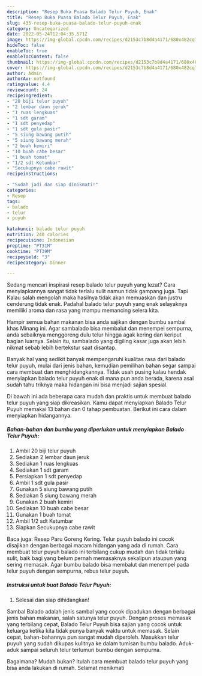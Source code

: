 ```yaml
---
description: "Resep Buka Puasa Balado Telur Puyuh, Enak"
title: "Resep Buka Puasa Balado Telur Puyuh, Enak"
slug: 435-resep-buka-puasa-balado-telur-puyuh-enak
category: Uncategorized
date: 2022-05-24T12:04:35.571Z
image: https://img-global.cpcdn.com/recipes/d2153c7b8d4a4171/680x482cq70/balado-telur-puyuh-foto-resep-utama.jpg
hideToc: false
enableToc: true
enableTocContent: false
thumbnail: https://img-global.cpcdn.com/recipes/d2153c7b8d4a4171/680x482cq70/balado-telur-puyuh-foto-resep-utama.jpg
cover: https://img-global.cpcdn.com/recipes/d2153c7b8d4a4171/680x482cq70/balado-telur-puyuh-foto-resep-utama.jpg
author: Admin
authorAv: notfound
ratingvalue: 4.4
reviewcount: 24
recipeingredient:
- "20 biji telur puyuh"
- "2 lembar daun jeruk"
- "1 ruas lengkuas"
- "1 sdt garam"
- "1 sdt penyedap"
- "1 sdt gula pasir"
- "5 siung bawang putih"
- "5 siung bawang merah"
- "2 buah kemiri"
- "10 buah cabe besar"
- "1 buah tomat"
- "1/2 sdt Ketumbar"
- "Secukupnya cabe rawit"
recipeinstructions:

- "Sudah jadi dan siap dinikmati!"
categories:
- Resep
tags:
- balado
- telur
- puyuh

katakunci: balado telur puyuh 
nutrition: 240 calories
recipecuisine: Indonesian
preptime: "PT31M"
cooktime: "PT39M"
recipeyield: "3"
recipecategory: Dinner

---
```



Sedang mencari inspirasi resep balado telur puyuh yang lezat? Cara menyiapkannya sangat tidak terlalu sulit namun tidak gampang juga. Tapi Kalau salah mengolah maka hasilnya tidak akan memuaskan dan justru cenderung tidak enak. Padahal balado telur puyuh yang enak selayaknya memiliki aroma dan rasa yang mampu memancing selera kita.


Hampir semua bahan makanan bisa anda sajikan dengan bumbu sambal khas Minang ini. Agar sambalado bisa membalut dan menempel sempurna, anda sebaiknya menggoreng dulu telur hingga agak kering dan keriput bagian luarnya. Selain itu, sambalado yang digiling kasar juga akan lebih nikmat sebab lebih bertekstur saat disantap.

Banyak hal yang sedikit banyak mempengaruhi kualitas rasa dari balado telur puyuh, mulai dari jenis bahan, kemudian pemilihan bahan segar sampai cara membuat dan menghidangkannya. Tidak usah pusing kalau hendak menyiapkan balado telur puyuh enak di mana pun anda berada, karena asal sudah tahu triknya maka hidangan ini bisa menjadi sajian spesial.


Di bawah ini ada beberapa cara mudah dan praktis untuk membuat balado telur puyuh yang siap dikreasikan. Kamu dapat menyiapkan Balado Telur Puyuh memakai 13 bahan dan 0 tahap pembuatan. Berikut ini cara dalam menyiapkan hidangannya.

<!--inarticleads1-->

##### Bahan-bahan dan bumbu yang diperlukan untuk menyiapkan Balado Telur Puyuh:

1. Ambil 20 biji telur puyuh
1. Sediakan 2 lembar daun jeruk
1. Sediakan 1 ruas lengkuas
1. Sediakan 1 sdt garam
1. Persiapkan 1 sdt penyedap
1. Ambil 1 sdt gula pasir
1. Gunakan 5 siung bawang putih
1. Sediakan 5 siung bawang merah
1. Gunakan 2 buah kemiri
1. Sediakan 10 buah cabe besar
1. Gunakan 1 buah tomat
1. Ambil 1/2 sdt Ketumbar
1. Siapkan Secukupnya cabe rawit


Baca juga: Resep Paru Goreng Kering. Telur puyuh balado ini cocok disajikan dengan berbagai macam hidangan yang ada di rumah. Cara membuat telur puyuh balado ini terbilang cukup mudah dan tidak terlalu sulit, baik bagi yang belum pernah memasaknya sekalipun ataupun yang sering memasak. Agar bumbu balado bisa membalut dan menempel pada telur puyuh dengan sempurna, rebus telur puyuh. 

<!--inarticleads2-->

##### Instruksi untuk buat Balado Telur Puyuh:


1. Selesai dan siap dihidangkan!

Sambal Balado adalah jenis sambal yang cocok dipadukan dengan berbagai jenis bahan makanan, salah satunya telur puyuh. Dengan proses memasak yang terbilang cepat, Balado Telur Puyuh bisa sajian yang cocok untuk keluarga ketika kita tidak punya banyak waktu untuk memasak. Selain cepat, bahan-bahannya pun sangat mudah diperoleh. Masukkan telur puyuh yang sudah dikupas kulitnya ke dalam tumisan bumbu balado. Aduk-aduk sampai seluruh telur terlumuri bumbu dengan sempurna. 

Bagaimana? Mudah bukan? Itulah cara membuat balado telur puyuh yang bisa anda lakukan di rumah. Selamat menikmati
